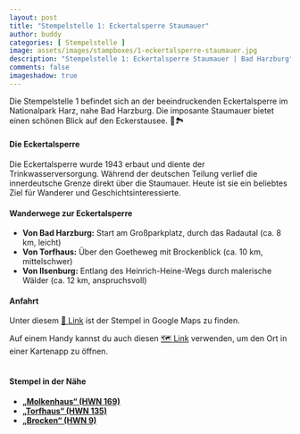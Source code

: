 ```yaml
---
layout: post
title: "Stempelstelle 1: Eckertalsperre Staumauer"
author: buddy
categories: [ Stempelstelle ]
image: assets/images/stampboxes/1-eckertalsperre-staumauer.jpg
description: "Stempelstelle 1: Eckertalsperre Staumauer | Bad Harzburg"
comments: false
imageshadow: true
---
```


Die Stempelstelle 1 befindet sich an der beeindruckenden Eckertalsperre im Nationalpark Harz, nahe Bad Harzburg. Die imposante Staumauer bietet einen schönen Blick auf den Eckerstausee. 🌊🏞️

#### Die Eckertalsperre

Die Eckertalsperre wurde 1943 erbaut und diente der Trinkwasserversorgung. Während der deutschen Teilung verlief die innerdeutsche Grenze direkt über die Staumauer. Heute ist sie ein beliebtes Ziel für Wanderer und Geschichtsinteressierte.

#### Wanderwege zur Eckertalsperre

- **Von Bad Harzburg:** Start am Großparkplatz, durch das Radautal (ca. 8 km, leicht)
- **Von Torfhaus:** Über den Goetheweg mit Brockenblick (ca. 10 km, mittelschwer)
- **Von Ilsenburg:** Entlang des Heinrich-Heine-Wegs durch malerische Wälder (ca. 12 km, anspruchsvoll)

#### Anfahrt

Unter diesem [📍 Link](https://www.google.com/maps/dir/?api=1&origin=&destination=51.7962%2C%2010.5971) ist der Stempel in Google Maps zu finden.

<div class="mobile-only">
  Auf einem Handy kannst du auch diesen 
  <a href="geo:51.7962,10.5971">🗺️ Link</a> 
  verwenden, um den Ort in einer Kartenapp zu öffnen.
</div>
</br>

#### Stempel in der Nähe

- [**„Molkenhaus“ (HWN 169)**](/stempelstelle-169-molkenhaus)
- [**„Torfhaus“ (HWN 135)**](/stempelstelle-135-torfhaus)
- [**„Brocken“ (HWN 9)**](/stempelstelle-9-brocken)
